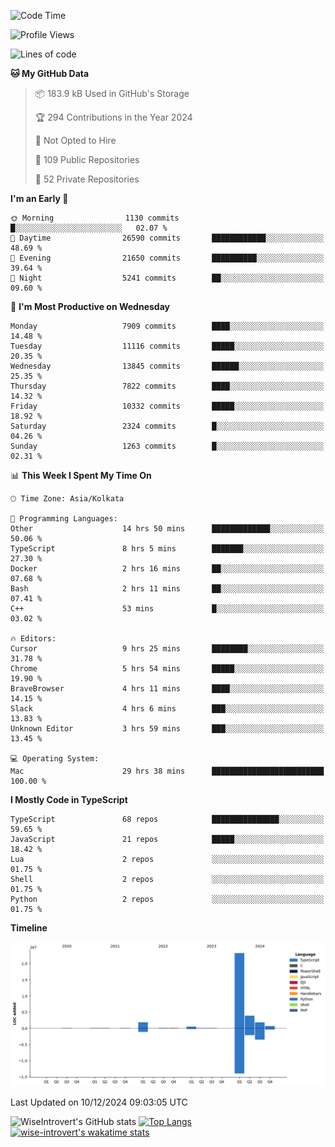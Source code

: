 <!--START_SECTION:waka-->
![Code Time](http://img.shields.io/badge/Code%20Time-1%2C944%20hrs%2019%20mins-blue)

![Profile Views](http://img.shields.io/badge/Profile%20Views-0-blue)

![Lines of code](https://img.shields.io/badge/From%20Hello%20World%20I%27ve%20Written-32.6%20million%20lines%20of%20code-blue)

**🐱 My GitHub Data** 

> 📦 183.9 kB Used in GitHub's Storage 
 > 
> 🏆 294 Contributions in the Year 2024
 > 
> 🚫 Not Opted to Hire
 > 
> 📜 109 Public Repositories 
 > 
> 🔑 52 Private Repositories 
 > 
**I'm an Early 🐤** 

```text
🌞 Morning                1130 commits        █░░░░░░░░░░░░░░░░░░░░░░░░   02.07 % 
🌆 Daytime                26590 commits       ████████████░░░░░░░░░░░░░   48.69 % 
🌃 Evening                21650 commits       ██████████░░░░░░░░░░░░░░░   39.64 % 
🌙 Night                  5241 commits        ██░░░░░░░░░░░░░░░░░░░░░░░   09.60 % 
```
📅 **I'm Most Productive on Wednesday** 

```text
Monday                   7909 commits        ████░░░░░░░░░░░░░░░░░░░░░   14.48 % 
Tuesday                  11116 commits       █████░░░░░░░░░░░░░░░░░░░░   20.35 % 
Wednesday                13845 commits       ██████░░░░░░░░░░░░░░░░░░░   25.35 % 
Thursday                 7822 commits        ████░░░░░░░░░░░░░░░░░░░░░   14.32 % 
Friday                   10332 commits       █████░░░░░░░░░░░░░░░░░░░░   18.92 % 
Saturday                 2324 commits        █░░░░░░░░░░░░░░░░░░░░░░░░   04.26 % 
Sunday                   1263 commits        █░░░░░░░░░░░░░░░░░░░░░░░░   02.31 % 
```


📊 **This Week I Spent My Time On** 

```text
🕑︎ Time Zone: Asia/Kolkata

💬 Programming Languages: 
Other                    14 hrs 50 mins      █████████████░░░░░░░░░░░░   50.06 % 
TypeScript               8 hrs 5 mins        ███████░░░░░░░░░░░░░░░░░░   27.30 % 
Docker                   2 hrs 16 mins       ██░░░░░░░░░░░░░░░░░░░░░░░   07.68 % 
Bash                     2 hrs 11 mins       ██░░░░░░░░░░░░░░░░░░░░░░░   07.41 % 
C++                      53 mins             █░░░░░░░░░░░░░░░░░░░░░░░░   03.02 % 

🔥 Editors: 
Cursor                   9 hrs 25 mins       ████████░░░░░░░░░░░░░░░░░   31.78 % 
Chrome                   5 hrs 54 mins       █████░░░░░░░░░░░░░░░░░░░░   19.90 % 
BraveBrowser             4 hrs 11 mins       ████░░░░░░░░░░░░░░░░░░░░░   14.15 % 
Slack                    4 hrs 6 mins        ███░░░░░░░░░░░░░░░░░░░░░░   13.83 % 
Unknown Editor           3 hrs 59 mins       ███░░░░░░░░░░░░░░░░░░░░░░   13.45 % 

💻 Operating System: 
Mac                      29 hrs 38 mins      █████████████████████████   100.00 % 
```

**I Mostly Code in TypeScript** 

```text
TypeScript               68 repos            ███████████████░░░░░░░░░░   59.65 % 
JavaScript               21 repos            █████░░░░░░░░░░░░░░░░░░░░   18.42 % 
Lua                      2 repos             ░░░░░░░░░░░░░░░░░░░░░░░░░   01.75 % 
Shell                    2 repos             ░░░░░░░░░░░░░░░░░░░░░░░░░   01.75 % 
Python                   2 repos             ░░░░░░░░░░░░░░░░░░░░░░░░░   01.75 % 
```



**Timeline**

![Lines of Code chart](https://raw.githubusercontent.com/wise-introvert/wise-introvert/master/assets/bar_graph.png)


 Last Updated on 10/12/2024 09:03:05 UTC
<!--END_SECTION:waka-->

![WiseIntrovert's GitHub stats](https://github-readme-stats.vercel.app/api?username=wise-introvert&count_private=true&show_icons=true)
[![Top Langs](https://github-readme-stats.vercel.app/api/top-langs/?username=wise-introvert&langs_count=10)](https://github.com/anuraghazra/github-readme-stats)
[![wise-introvert's wakatime stats](https://github-readme-stats.vercel.app/api/wakatime?username=wiseintrovert)](https://github.com/anuraghazra/github-readme-stats)
